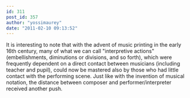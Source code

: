 ```yaml
---
id: 311
post_id: 357
author: "yossimaurey"
date: "2011-02-10 09:13:52"
---
```

It is interesting to note that with the advent of music printing in the early 16th century, many of what we can call "interpretive actions" (embellishments, diminutions or divisions, and so forth), which were frequently dependent on a direct contact between musicians (including teacher and pupil), could now be mastered also by those who had little contact with the performing scene. Just like with the invention of musical notation, the distance between composer and performer/interpreter received another push.
